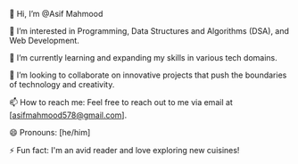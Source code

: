 👋 Hi, I’m @Asif Mahmood

👀 I’m interested in Programming, Data Structures and Algorithms (DSA), and Web Development.

🌱 I’m currently learning and expanding my skills in various tech domains.

💞️ I’m looking to collaborate on innovative projects that push the boundaries of technology and creativity.

📫 How to reach me: Feel free to reach out to me via email at [asifmahmood578@gmail.com].

😄 Pronouns: [he/him]

⚡ Fun fact: I'm an avid reader and love exploring new cuisines!
